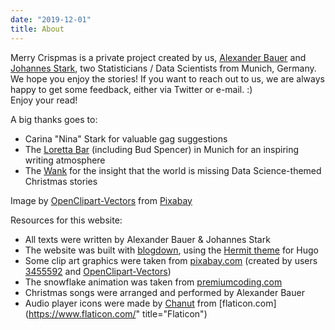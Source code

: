 ```yaml
---
date: "2019-12-01"
title: About
---
```


Merry Crispmas is a private project created by us,
[Alexander Bauer](https://www.en.stablab.stat.uni-muenchen.de/people/doktoranden/bauer1/index.html)
and [Johannes Stark](https://www.linkedin.com/in/johannes-stark-3b187b143),
two Statisticians / Data Scientists from Munich, Germany.
We hope you enjoy the stories! If you want to reach out to us,
we are always happy to get some feedback, either via Twitter or e-mail. :)  
Enjoy your read!

A big thanks goes to:

* Carina "Nina" Stark for valuable gag suggestions
* The [Loretta Bar](http://www.loretta-bar.de/) (including Bud Spencer) in Munich
for an inspiring writing atmosphere
* The [Wank](https://zugspitze.de/en/winter/mountain/wank) for the insight
that the world is missing Data Science-themed Christmas stories

Image by <a href="https://pixabay.com/users/OpenClipart-Vectors-30363/">OpenClipart-Vectors</a> from <a href="https://pixabay.com/?utm_source=link-attribution&amp;utm_medium=referral&amp;utm_campaign=image&amp;utm_content=158502">Pixabay</a>

Resources for this website:

* All texts were written by Alexander Bauer & Johannes Stark
* The website was built with [blogdown](https://github.com/rstudio/blogdown),
using the [Hermit theme](https://github.com/Track3/hermit) for Hugo
* Some clip art graphics were taken from [pixabay.com](https://pixabay.com/)
(created by users [3455592](https://pixabay.com/users/3455592-3455592/) and [OpenClipart-Vectors](https://pixabay.com/users/openclipart-vectors-30363/"))
* The snowflake animation was taken from [premiumcoding.com](https://premiumcoding.com/css3-tricks-falling-snow-css/)
* Christmas songs were arranged and performed by Alexander Bauer
* Audio player icons were made by [Chanut](https://www.flaticon.com/authors/chanut)
from [flaticon.com](https://www.flaticon.com/" title="Flaticon")
